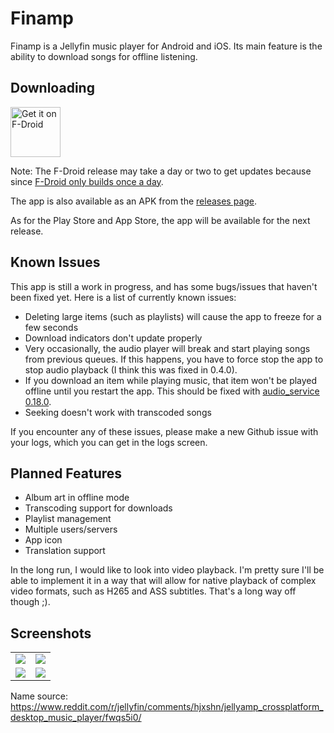 # Finamp

Finamp is a Jellyfin music player for Android and iOS. Its main feature is the ability to download songs for offline listening.

## Downloading

[<img src="https://fdroid.gitlab.io/artwork/badge/get-it-on.png"
    alt="Get it on F-Droid"
    height="80">](https://f-droid.org/packages/com.unicornsonlsd.finamp/)
    
Note: The F-Droid release may take a day or two to get updates because since [F-Droid only builds once a day](https://www.f-droid.org/en/docs/FAQ_-_App_Developers/#ive-published-a-new-release-why-is-it-not-in-the-repository).

The app is also available as an APK from the [releases page](https://github.com/UnicornsOnLSD/finamp/releases).

As for the Play Store and App Store, the app will be available for the next release.

## Known Issues

This app is still a work in progress, and has some bugs/issues that haven't been fixed yet. Here is a list of currently known issues:

* Deleting large items (such as playlists) will cause the app to freeze for a few seconds
* Download indicators don't update properly
* Very occasionally, the audio player will break and start playing songs from previous queues. If this happens, you have to force stop the app to stop audio playback (I think this was fixed in 0.4.0).
* If you download an item while playing music, that item won't be played offline until you restart the app. This should be fixed with [audio_service 0.18.0](https://pub.dev/packages/audio_service).
* Seeking doesn't work with transcoded songs

If you encounter any of these issues, please make a new Github issue with your logs, which you can get in the logs screen.

## Planned Features

* Album art in offline mode
* Transcoding support for downloads
* Playlist management
* Multiple users/servers
* App icon
* Translation support

In the long run, I would like to look into video playback. I'm pretty sure I'll be able to implement it in a way that will allow for native playback of complex video formats, such as H265 and ASS subtitles. That's a long way off though ;).

## Screenshots

| | |
|:-------------------------:|:-------------------------:|
|<img src=https://raw.githubusercontent.com/UnicornsOnLSD/finamp/master/fastlane/metadata/android/en-US/images/phoneScreenshots/1.jpg> | <img src=https://raw.githubusercontent.com/UnicornsOnLSD/finamp/master/fastlane/metadata/android/en-US/images/phoneScreenshots/2.jpg>
| <img src=https://raw.githubusercontent.com/UnicornsOnLSD/finamp/master/fastlane/metadata/android/en-US/images/phoneScreenshots/3.jpg> | <img src=https://raw.githubusercontent.com/UnicornsOnLSD/finamp/master/fastlane/metadata/android/en-US/images/phoneScreenshots/4.jpg> |


Name source: https://www.reddit.com/r/jellyfin/comments/hjxshn/jellyamp_crossplatform_desktop_music_player/fwqs5i0/
